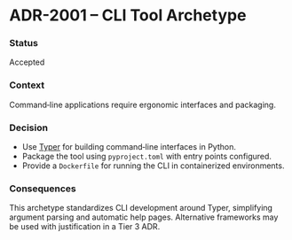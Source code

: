 # ADR-2001 – CLI Tool Archetype

### Status

Accepted

### Context

Command‑line applications require ergonomic interfaces and packaging.

### Decision

* Use [Typer](https://typer.tiangolo.com/) for building command‑line interfaces in Python.
* Package the tool using `pyproject.toml` with entry points configured.
* Provide a `Dockerfile` for running the CLI in containerized environments.

### Consequences

This archetype standardizes CLI development around Typer, simplifying argument parsing and automatic help pages.  Alternative frameworks may be used with justification in a Tier 3 ADR.